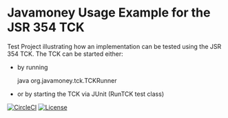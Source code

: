 Javamoney Usage Example for the JSR 354 TCK
===========================================

Test Project illustrating how an implementation can be tested using the JSR 354 TCK.
The TCK can be started either:

* by running 

    java org.javamoney.tck.TCKRunner
    
* or by starting the TCK via JUnit (RunTCK test class)

[![CircleCI](https://dl.circleci.com/status-badge/img/gh/JavaMoney/javamoney-tck-usage-example/tree/main.svg?style=svg)](https://dl.circleci.com/status-badge/redirect/gh/JavaMoney/javamoney-tck-usage-example/tree/main) 
[![License](http://img.shields.io/badge/license-Apache2-red.svg)](http://opensource.org/licenses/apache-2.0) 